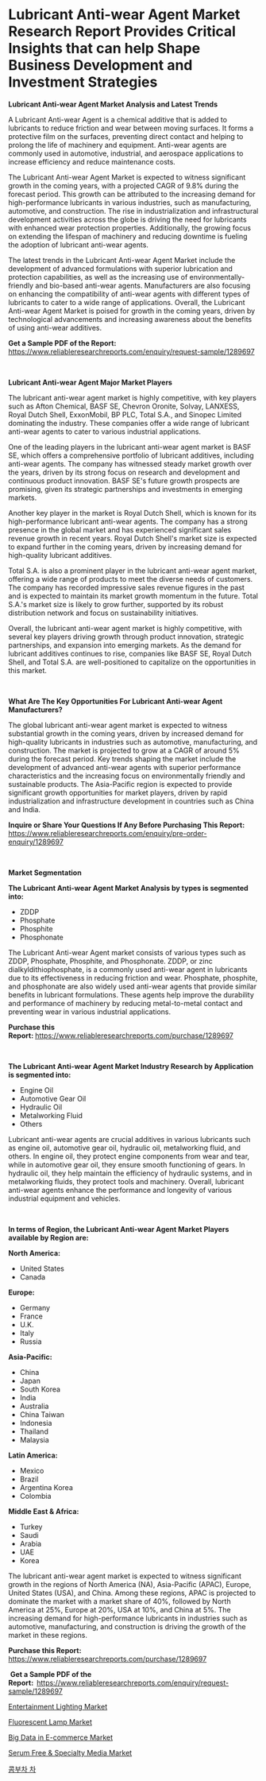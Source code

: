 <p><h1>Lubricant Anti-wear Agent Market Research Report Provides Critical Insights that can help Shape Business Development and Investment Strategies</h1></p><p><strong>Lubricant Anti-wear Agent Market Analysis and Latest Trends</strong></p>
<p><p>A Lubricant Anti-wear Agent is a chemical additive that is added to lubricants to reduce friction and wear between moving surfaces. It forms a protective film on the surfaces, preventing direct contact and helping to prolong the life of machinery and equipment. Anti-wear agents are commonly used in automotive, industrial, and aerospace applications to increase efficiency and reduce maintenance costs.</p><p>The Lubricant Anti-wear Agent Market is expected to witness significant growth in the coming years, with a projected CAGR of 9.8% during the forecast period. This growth can be attributed to the increasing demand for high-performance lubricants in various industries, such as manufacturing, automotive, and construction. The rise in industrialization and infrastructural development activities across the globe is driving the need for lubricants with enhanced wear protection properties. Additionally, the growing focus on extending the lifespan of machinery and reducing downtime is fueling the adoption of lubricant anti-wear agents.</p><p>The latest trends in the Lubricant Anti-wear Agent Market include the development of advanced formulations with superior lubrication and protection capabilities, as well as the increasing use of environmentally-friendly and bio-based anti-wear agents. Manufacturers are also focusing on enhancing the compatibility of anti-wear agents with different types of lubricants to cater to a wide range of applications. Overall, the Lubricant Anti-wear Agent Market is poised for growth in the coming years, driven by technological advancements and increasing awareness about the benefits of using anti-wear additives.</p></p>
<p><strong>Get a Sample PDF of the Report:&nbsp;</strong> <a href="https://www.reliableresearchreports.com/enquiry/request-sample/1289697">https://www.reliableresearchreports.com/enquiry/request-sample/1289697</a></p>
<p>&nbsp;</p>
<p><strong>Lubricant Anti-wear Agent Major Market Players</strong></p>
<p><p>The lubricant anti-wear agent market is highly competitive, with key players such as Afton Chemical, BASF SE, Chevron Oronite, Solvay, LANXESS, Royal Dutch Shell, ExxonMobil, BP PLC, Total S.A., and Sinopec Limited dominating the industry. These companies offer a wide range of lubricant anti-wear agents to cater to various industrial applications.</p><p>One of the leading players in the lubricant anti-wear agent market is BASF SE, which offers a comprehensive portfolio of lubricant additives, including anti-wear agents. The company has witnessed steady market growth over the years, driven by its strong focus on research and development and continuous product innovation. BASF SE's future growth prospects are promising, given its strategic partnerships and investments in emerging markets.</p><p>Another key player in the market is Royal Dutch Shell, which is known for its high-performance lubricant anti-wear agents. The company has a strong presence in the global market and has experienced significant sales revenue growth in recent years. Royal Dutch Shell's market size is expected to expand further in the coming years, driven by increasing demand for high-quality lubricant additives.</p><p>Total S.A. is also a prominent player in the lubricant anti-wear agent market, offering a wide range of products to meet the diverse needs of customers. The company has recorded impressive sales revenue figures in the past and is expected to maintain its market growth momentum in the future. Total S.A.'s market size is likely to grow further, supported by its robust distribution network and focus on sustainability initiatives.</p><p>Overall, the lubricant anti-wear agent market is highly competitive, with several key players driving growth through product innovation, strategic partnerships, and expansion into emerging markets. As the demand for lubricant additives continues to rise, companies like BASF SE, Royal Dutch Shell, and Total S.A. are well-positioned to capitalize on the opportunities in this market.</p></p>
<p>&nbsp;</p>
<p><strong>What Are The Key Opportunities For Lubricant Anti-wear Agent Manufacturers?</strong></p>
<p><p>The global lubricant anti-wear agent market is expected to witness substantial growth in the coming years, driven by increased demand for high-quality lubricants in industries such as automotive, manufacturing, and construction. The market is projected to grow at a CAGR of around 5% during the forecast period. Key trends shaping the market include the development of advanced anti-wear agents with superior performance characteristics and the increasing focus on environmentally friendly and sustainable products. The Asia-Pacific region is expected to provide significant growth opportunities for market players, driven by rapid industrialization and infrastructure development in countries such as China and India.</p></p>
<p><strong>Inquire or Share Your Questions If Any Before Purchasing This Report:</strong> <a href="https://www.reliableresearchreports.com/enquiry/pre-order-enquiry/1289697">https://www.reliableresearchreports.com/enquiry/pre-order-enquiry/1289697</a></p>
<p>&nbsp;</p>
<p><strong>Market Segmentation</strong></p>
<p><strong>The Lubricant Anti-wear Agent Market Analysis by types is segmented into:</strong></p>
<p><ul><li>ZDDP</li><li>Phosphate</li><li>Phosphite</li><li>Phosphonate</li></ul></p>
<p><p>The Lubricant Anti-wear Agent market consists of various types such as ZDDP, Phosphate, Phosphite, and Phosphonate. ZDDP, or zinc dialkyldithiophosphate, is a commonly used anti-wear agent in lubricants due to its effectiveness in reducing friction and wear. Phosphate, phosphite, and phosphonate are also widely used anti-wear agents that provide similar benefits in lubricant formulations. These agents help improve the durability and performance of machinery by reducing metal-to-metal contact and preventing wear in various industrial applications.</p></p>
<p><strong>Purchase this Report:&nbsp;</strong><a href="https://www.reliableresearchreports.com/purchase/1289697">https://www.reliableresearchreports.com/purchase/1289697</a></p>
<p>&nbsp;</p>
<p><strong>The Lubricant Anti-wear Agent Market Industry Research by Application is segmented into:</strong></p>
<p><ul><li>Engine Oil</li><li>Automotive Gear Oil</li><li>Hydraulic Oil</li><li>Metalworking Fluid</li><li>Others</li></ul></p>
<p><p>Lubricant anti-wear agents are crucial additives in various lubricants such as engine oil, automotive gear oil, hydraulic oil, metalworking fluid, and others. In engine oil, they protect engine components from wear and tear, while in automotive gear oil, they ensure smooth functioning of gears. In hydraulic oil, they help maintain the efficiency of hydraulic systems, and in metalworking fluids, they protect tools and machinery. Overall, lubricant anti-wear agents enhance the performance and longevity of various industrial equipment and vehicles.</p></p>
<p>&nbsp;</p>
<p><strong>In terms of Region, the Lubricant Anti-wear Agent Market Players available by Region are:</strong></p>
<p>
    <p> <strong> North America: </strong>
        <ul>
            <li>United States</li>
            <li>Canada</li>
        </ul>
        </p> 
    <p> <strong> Europe: </strong>
        <ul>
            <li>Germany</li>
            <li>France</li>
            <li>U.K.</li>
            <li>Italy</li>
            <li>Russia</li>
        </ul>
        </p> 
    <p> <strong> Asia-Pacific: </strong>
        <ul>
            <li>China</li>
            <li>Japan</li>
            <li>South Korea</li>
            <li>India</li>
            <li>Australia</li>
            <li>China Taiwan</li>
            <li>Indonesia</li>
            <li>Thailand</li>
            <li>Malaysia</li>
        </ul>
        </p> 
    <p> <strong> Latin America: </strong>
        <ul>
            <li>Mexico</li>
            <li>Brazil</li>
            <li>Argentina Korea</li>
            <li>Colombia</li>
        </ul>
        </p> 
    <p> <strong> Middle East & Africa: </strong>
        <ul>
            <li>Turkey</li>
            <li>Saudi</li>
            <li>Arabia</li>
            <li>UAE</li>
            <li>Korea</li>
        </ul>
    </p>
    </p>
<p><p>The lubricant anti-wear agent market is expected to witness significant growth in the regions of North America (NA), Asia-Pacific (APAC), Europe, United States (USA), and China. Among these regions, APAC is projected to dominate the market with a market share of 40%, followed by North America at 25%, Europe at 20%, USA at 10%, and China at 5%. The increasing demand for high-performance lubricants in industries such as automotive, manufacturing, and construction is driving the growth of the market in these regions.</p></p>
<p><strong>Purchase this Report: </strong><a href="https://www.reliableresearchreports.com/purchase/1289697">https://www.reliableresearchreports.com/purchase/1289697</a></p>
<p>&nbsp;<strong>Get a Sample PDF of the Report:&nbsp;&nbsp;</strong><a href="https://www.reliableresearchreports.com/enquiry/request-sample/1289697">https://www.reliableresearchreports.com/enquiry/request-sample/1289697</a></p>
<p><strong></strong></p>
<p><p><a href="https://view.publitas.com/reportprime-1/decoding-the-entertainment-lighting-market-a-deep-dive-into-the-latest-market-trends-market-segmentation-and-competitive-analysis/">Entertainment Lighting Market</a></p><p><a href="https://view.publitas.com/reportprime-1/fluorescent-lamp-market-furnish-information-about-market-size-market-share-market-dynamics-and-projections-spanning-from-2024-to-2031/">Fluorescent Lamp Market</a></p><p><a href="https://github.com/kufem1/Market-Research-Report-List-1/blob/main/big-data-in-e-commerce-market.md">Big Data in E-commerce Market</a></p><p><a href="https://funky-papaya-cf4.notion.site/Serum-Free-Specialty-Media-Market-Research-Report-Forecasted-for-Period-from-2024-2031-by-Marke-dd1fe4a620c94d7587deba9b165c957b">Serum Free & Specialty Media Market</a></p><p><a href="https://medium.com/@yohan.grilli/%EC%BD%A4%EB%B6%80%EC%B0%A8-%EC%B0%A8-%EC%8B%9C%EC%9E%A5-%EC%8B%9C%EC%9E%A5-%EC%A0%90%EC%9C%A0%EC%9C%A8-%EC%8B%9C%EC%9E%A5-%ED%8A%B8%EB%A0%8C%EB%93%9C-%EB%B0%8F-%EB%AF%B8%EB%9E%98-%EC%84%B1%EC%9E%A5-%ED%83%90%EC%83%89-b6bbed4cd9af">콤부차 차</a></p></p>